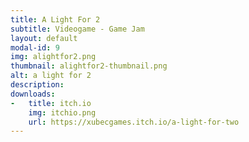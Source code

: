 ```yaml
---
title: A Light For 2
subtitle: Videogame - Game Jam
layout: default
modal-id: 9
img: alightfor2.png
thumbnail: alightfor2-thumbnail.png
alt: a light for 2
description: 
downloads:
-   title: itch.io
    img: itchio.png
    url: https://xubecgames.itch.io/a-light-for-two
---
```

